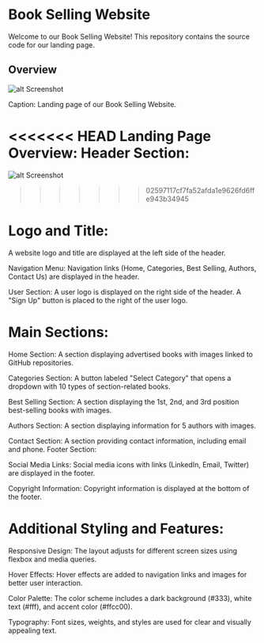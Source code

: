 # Book Selling Website

Welcome to our Book Selling Website! This repository contains the source code for our landing page.

## Overview

  ![alt Screenshot](https://github.com/civilInS/codsoft_1/blob/main/img/Screenshot.png)

Caption: Landing page of our Book Selling Website.

<<<<<<< HEAD
Landing Page Overview:
Header Section:
=======
 ![alt Screenshot](https://github.com/civilInS/codsoft_1/blob/main/img/Screenshot.png)
>>>>>>> 02597117cf7fa52afda1e9626fd6ffe943b34945

# Logo and Title:
A website logo and title are displayed at the left side of the header.

Navigation Menu:
Navigation links (Home, Categories, Best Selling, Authors, Contact Us) are displayed in the header.

User Section:
A user logo is displayed on the right side of the header.
A "Sign Up" button is placed to the right of the user logo.

# Main Sections:

Home Section:
A section displaying advertised books with images linked to GitHub repositories.

Categories Section:
A button labeled "Select Category" that opens a dropdown with 10 types of section-related books.

Best Selling Section:
A section displaying the 1st, 2nd, and 3rd position best-selling books with images.

Authors Section:
A section displaying information for 5 authors with images.

Contact Section:
A section providing contact information, including email and phone.
Footer Section:

Social Media Links:
Social media icons with links (LinkedIn, Email, Twitter) are displayed in the footer.

Copyright Information:
Copyright information is displayed at the bottom of the footer.

# Additional Styling and Features:

Responsive Design:
The layout adjusts for different screen sizes using flexbox and media queries.

Hover Effects:
Hover effects are added to navigation links and images for better user interaction.

Color Palette:
The color scheme includes a dark background (#333), white text (#fff), and accent color (#ffcc00).

Typography:
Font sizes, weights, and styles are used for clear and visually appealing text.

